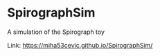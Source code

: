 # SpirographSim
A simulation of the Spirograph toy

Link: https://miha53cevic.github.io/SpirographSim/
